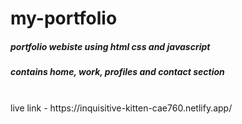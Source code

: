 # my-portfolio
<h5>portfolio webiste using html css and javascript</h5>
<h5>contains home, work, profiles and contact section</h5>
<br/>
live link - https://inquisitive-kitten-cae760.netlify.app/